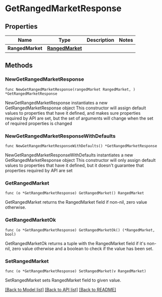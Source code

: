# GetRangedMarketResponse

## Properties

Name | Type | Description | Notes
------------ | ------------- | ------------- | -------------
**RangedMarket** | [**RangedMarket**](RangedMarket.md) |  | 

## Methods

### NewGetRangedMarketResponse

`func NewGetRangedMarketResponse(rangedMarket RangedMarket, ) *GetRangedMarketResponse`

NewGetRangedMarketResponse instantiates a new GetRangedMarketResponse object
This constructor will assign default values to properties that have it defined,
and makes sure properties required by API are set, but the set of arguments
will change when the set of required properties is changed

### NewGetRangedMarketResponseWithDefaults

`func NewGetRangedMarketResponseWithDefaults() *GetRangedMarketResponse`

NewGetRangedMarketResponseWithDefaults instantiates a new GetRangedMarketResponse object
This constructor will only assign default values to properties that have it defined,
but it doesn't guarantee that properties required by API are set

### GetRangedMarket

`func (o *GetRangedMarketResponse) GetRangedMarket() RangedMarket`

GetRangedMarket returns the RangedMarket field if non-nil, zero value otherwise.

### GetRangedMarketOk

`func (o *GetRangedMarketResponse) GetRangedMarketOk() (*RangedMarket, bool)`

GetRangedMarketOk returns a tuple with the RangedMarket field if it's non-nil, zero value otherwise
and a boolean to check if the value has been set.

### SetRangedMarket

`func (o *GetRangedMarketResponse) SetRangedMarket(v RangedMarket)`

SetRangedMarket sets RangedMarket field to given value.



[[Back to Model list]](../README.md#documentation-for-models) [[Back to API list]](../README.md#documentation-for-api-endpoints) [[Back to README]](../README.md)


